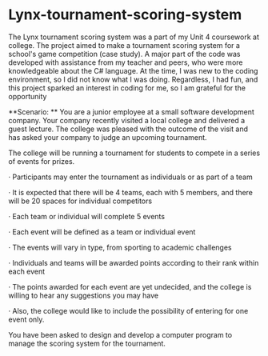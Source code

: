 # Lynx-tournament-scoring-system

The Lynx tournament scoring system was a part of my Unit 4 coursework at college. The project aimed to make a tournament scoring system for a school's game competition (case study). A major part of the code was developed with assistance from my teacher and peers, who were more knowledgeable about the C# language.
At the time, I was new to the coding environment, so I did not know what I was doing. Regardless, I had fun, and this project sparked an interest in coding for me, so I am grateful for the opportunity

**Scenario:
**
You are a junior employee at a small software development company. Your company recently visited a local college and delivered a guest lecture. The college was pleased with the outcome of the visit and has asked your company to judge an upcoming tournament.

The college will be running a tournament for students to compete in a series of events for prizes.

· Participants may enter the tournament as individuals or as part of a team

· It is expected that there will be 4 teams, each with 5 members, and there will be 20 spaces for individual competitors

· Each team or individual will complete 5 events

· Each event will be defined as a team or individual event

· The events will vary in type, from sporting to academic challenges

· Individuals and teams will be awarded points according to their rank within each event

· The points awarded for each event are yet undecided, and the college is willing to hear any suggestions you may have

· Also, the college would like to include the possibility of entering for one event only.

You have been asked to design and develop a computer program to manage the scoring system for the tournament.
